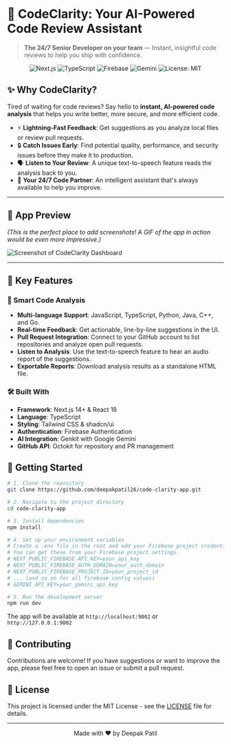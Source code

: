 # 🚀 CodeClarity: Your AI-Powered Code Review Assistant

> **The 24/7 Senior Developer on your team** — Instant, insightful code reviews to help you ship with confidence.

<div align="center">
  <img src="https://img.shields.io/badge/Next.js-000000?style=for-the-badge&logo=nextdotjs&logoColor=white" alt="Next.js" />
  <img src="https://img.shields.io/badge/TypeScript-007ACC?style=for-the-badge&logo=typescript&logoColor=white" alt="TypeScript" />
  <img src="https://img.shields.io/badge/Firebase-FFCA28?style=for-the-badge&logo=firebase&logoColor=black" alt="Firebase" />
  <img src="https://img.shields.io/badge/Google%20Gemini-8E77F7?style=for-the-badge&logo=google-gemini&logoColor=white" alt="Gemini" />
  <img src="https://img.shields.io/badge/License-MIT-yellow.svg?style=for-the-badge" alt="License: MIT" />
</div>

## ✨ Why CodeClarity?

Tired of waiting for code reviews? Say hello to **instant, AI-powered code analysis** that helps you write better, more secure, and more efficient code.

- ⚡ **Lightning-Fast Feedback**: Get suggestions as you analyze local files or review pull requests.
- 🔒 **Catch Issues Early**: Find potential quality, performance, and security issues before they make it to production.
- 🗣️ **Listen to Your Review**: A unique text-to-speech feature reads the analysis back to you.
- 🤖 **Your 24/7 Code Partner**: An intelligent assistant that's always available to help you improve.

---

## 📸 App Preview

*(This is the perfect place to add screenshots! A GIF of the app in action would be even more impressive.)*

![Screenshot of CodeClarity Dashboard](https://placehold.co/800x450.png?text=App+Screenshot+Here)

---

## 🚀 Key Features

### 🎯 Smart Code Analysis
- **Multi-language Support**: JavaScript, TypeScript, Python, Java, C++, and Go.
- **Real-time Feedback**: Get actionable, line-by-line suggestions in the UI.
- **Pull Request Integration**: Connect to your GitHub account to list repositories and analyze open pull requests.
- **Listen to Analysis**: Use the text-to-speech feature to hear an audio report of the suggestions.
- **Exportable Reports**: Download analysis results as a standalone HTML file.

### 🛠️ Built With
- **Framework**: Next.js 14+ & React 18
- **Language**: TypeScript
- **Styling**: Tailwind CSS & shadcn/ui
- **Authentication**: Firebase Authentication
- **AI Integration**: Genkit with Google Gemini
- **GitHub API**: Octokit for repository and PR management

## 🏁 Getting Started

```bash
# 1. Clone the repository
git clone https://github.com/deepakpatil26/code-clarity-app.git

# 2. Navigate to the project directory
cd code-clarity-app

# 3. Install dependencies
npm install

# 4. Set up your environment variables
# Create a .env file in the root and add your Firebase project credentials.
# You can get these from your Firebase project settings.
# NEXT_PUBLIC_FIREBASE_API_KEY=your_api_key
# NEXT_PUBLIC_FIREBASE_AUTH_DOMAIN=your_auth_domain
# NEXT_PUBLIC_FIREBASE_PROJECT_ID=your_project_id
# ... (and so on for all firebase config values)
# GEMINI_API_KEY=your_gemini_api_key

# 5. Run the development server
npm run dev
```
The app will be available at `http://localhost:9002` or `http://127.0.0.1:9002`

## 🤝 Contributing

Contributions are welcome! If you have suggestions or want to improve the app, please feel free to open an issue or submit a pull request.

## 📄 License

This project is licensed under the MIT License - see the [LICENSE](LICENSE) file for details.

---

<div align="center">
  Made with ❤️ by Deepak Patil
</div>
